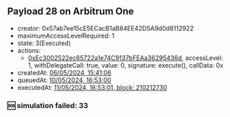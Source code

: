 ## Payload 28 on Arbitrum One

- creator: 0x57ab7ee15cE5ECacB1aB84EE42D5A9d0d8112922
- maximumAccessLevelRequired: 1
- state: 3(Executed)
- actions:
  - [0xEc3002522ec65722a1e74C9137bFEAa36295436d](https://arbiscan.io/tx/0xEc3002522ec65722a1e74C9137bFEAa36295436d), accessLevel: 1, withDelegateCall: true, value: 0, signature: execute(), callData: 0x
- createdAt: [06/05/2024, 15:41:06](https://arbiscan.io/tx/0x71722c07a10ac085e0800be68048a52ad9a6a0d4bbc8223c6bf2bf68bbcd2102)
- queuedAt: [10/05/2024, 16:53:00](https://arbiscan.io/tx/0xabf08aa8090b47cd2743c9b974ebdf6eda0838ff5fcade80bb83a9343e3a4d94)
- executedAt: [11/05/2024, 16:53:01, block: 210212730](https://arbiscan.io/tx/0xded61a74f3a8fb11441dc68cadc53afd51afca41bbe31abeca9c8ccc5dbd2c26)

### :sos: simulation failed: 33
